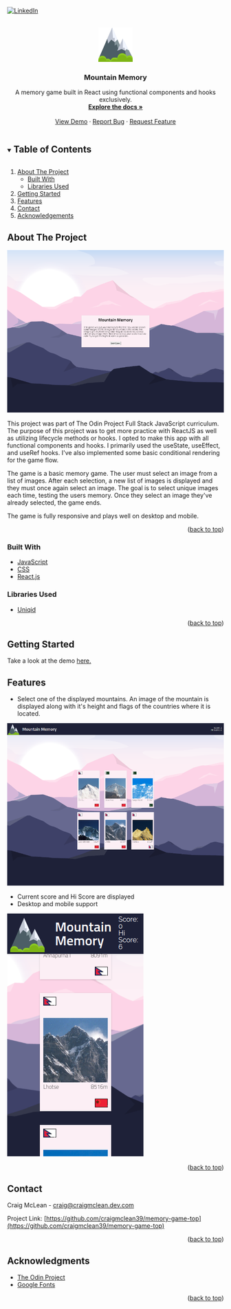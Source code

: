 <div id="top"></div>
<!--
*** Thanks for checking out the Best-README-Template. If you have a suggestion
*** that would make this better, please fork the repo and create a pull request
*** or simply open an issue with the tag "enhancement".
*** Don't forget to give the project a star!
*** Thanks again! Now go create something AMAZING! :D
-->

<!-- PROJECT SHIELDS -->
<!--
*** I'm using markdown "reference style" links for readability.
*** Reference links are enclosed in brackets [ ] instead of parentheses ( ).
*** See the bottom of this document for the declaration of the reference variables
*** for contributors-url, forks-url, etc. This is an optional, concise syntax you may use.
*** https://www.markdownguide.org/basic-syntax/#reference-style-links
-->

<!-- [![Contributors][contributors-shield]][contributors-url]
[![Forks][forks-shield]][forks-url]
[![Stargazers][stars-shield]][stars-url]
[![Issues][issues-shield]][issues-url]
[![MIT License][license-shield]][license-url] -->

[![LinkedIn][linkedin-shield]][linkedin-url]

<!-- PROJECT LOGO -->
<br />
<div align="center">
  <a href="https://github.com/craigmclean39/memory-game-top">
    <img src="./images/logo.png" alt="Logo" width="80" height="80">
  </a>

<h3 align="center">Mountain Memory</h3>

  <p align="center">
    A memory game built in React using functional components and hooks exclusively.
    <br />
    <a href="https://github.com/craigmclean39/memory-game-top"><strong>Explore the docs »</strong></a>
    <br />
    <br />
    <a href="https://github.com/craigmclean39/memory-game-top">View Demo</a>
    ·
    <a href="https://github.com/craigmclean39/memory-game-top/issues">Report Bug</a>
    ·
    <a href="https://github.com/craigmclean39/memory-game-top/issues">Request Feature</a>
  </p>
</div>

<!-- TABLE OF CONTENTS -->
<details open="open">
  <summary><h2 style="display: inline-block">Table of Contents</h2></summary>
  <ol>
    <li>
      <a href="#about-the-project">About The Project</a>
      <ul>
        <li><a href="#built-with">Built With</a></li>
        <li><a href="#libraries-used">Libraries Used</a></li>
      </ul>
    </li>
    <li>
      <a href="#getting-started">Getting Started</a>
    </li>
    <li><a href="#features">Features</a></li>
    <li><a href="#contact">Contact</a></li>
    <li><a href="#acknowledgements">Acknowledgements</a></li>
  </ol>
</details>

<!-- ABOUT THE PROJECT -->

## About The Project

[![Product Name Screen Shot][product-screenshot]](https://craigmclean39.github.io/memory-game-top/)

<p>
This project was part of The Odin Project Full Stack JavaScript curriculum. The purpose of this project was to get more practice with ReactJS as well as utilizing lifecycle methods or hooks. I opted to make this app with all functional components and hooks. I primarily used the useState, useEffect, and useRef hooks. I've also implemented some basic conditional rendering for the game flow.

The game is a basic memory game. The user must select an image from a list of images. After each selection, a new list of images is displayed and they must once again select an image. The goal is to select unique images each time, testing the users memory. Once they select an image they've already selected, the game ends.

The game is fully responsive and plays well on desktop and mobile.

</p>

<p align="right">(<a href="#top">back to top</a>)</p>

### Built With

- [JavaScript](https://developer.mozilla.org/en-US/docs/Web/JavaScript)
- [CSS](https://developer.mozilla.org/en-US/docs/Web/CSS)
- [React.js](https://reactjs.org/)

### Libraries Used

- [Uniqid](https://www.npmjs.com/package/uniqid)

<p align="right">(<a href="#top">back to top</a>)</p>

<!-- GETTING STARTED -->

## Getting Started

Take a look at the demo <a href="https://craigmclean39.github.io/memory-game-top/">here.</a>

## Features

- Select one of the displayed mountains. An image of the mountain is displayed along with it's height and flags of the countries where it is located.
<p>
<img src="./images/gameplay.png" alt="">
</p>

- Current score and Hi Score are displayed
- Desktop and mobile support
<p>
<img src="./images/mobile.png" alt="">
</p>

<p align="right">(<a href="#top">back to top</a>)</p>

<!-- CONTACT -->

## Contact

Craig McLean - craig@craigmclean.dev.com

Project Link: [https://github.com/craigmclean39/memory-game-top](https://github.com/craigmclean39/memory-game-top)

<p align="right">(<a href="#top">back to top</a>)</p>

<!-- ACKNOWLEDGMENTS -->

## Acknowledgments

- [The Odin Project](https://www.theodinproject.com/)
- [Google Fonts](https://fonts.google.com/)

<p align="right">(<a href="#top">back to top</a>)</p>

<!-- MARKDOWN LINKS & IMAGES -->
<!-- https://www.markdownguide.org/basic-syntax/#reference-style-links -->

[linkedin-shield]: https://img.shields.io/badge/-LinkedIn-black.svg?style=for-the-badge&logo=linkedin&colorB=555
[linkedin-url]: https://www.linkedin.com/in/mcleancraig/
[product-screenshot]: ./images/title.png
